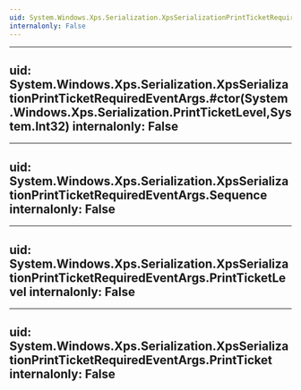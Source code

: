 ```yaml
---
uid: System.Windows.Xps.Serialization.XpsSerializationPrintTicketRequiredEventArgs
internalonly: False
---
```


---
uid: System.Windows.Xps.Serialization.XpsSerializationPrintTicketRequiredEventArgs.#ctor(System.Windows.Xps.Serialization.PrintTicketLevel,System.Int32)
internalonly: False
---

---
uid: System.Windows.Xps.Serialization.XpsSerializationPrintTicketRequiredEventArgs.Sequence
internalonly: False
---

---
uid: System.Windows.Xps.Serialization.XpsSerializationPrintTicketRequiredEventArgs.PrintTicketLevel
internalonly: False
---

---
uid: System.Windows.Xps.Serialization.XpsSerializationPrintTicketRequiredEventArgs.PrintTicket
internalonly: False
---
